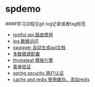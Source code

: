 # spdemo

####学习过程见git log记录或者tag标签
* [restful api 路由使用](http://blog.didispace.com/springbootrestfulapi/)
* [jpa 数据访问](http://blog.didispace.com/springbootdata2/)
* [swagger 自动生成api文档](http://blog.didispace.com/springbootswagger2/)
* [多数据源配置](http://blog.didispace.com/springbootmultidatasource/)
* [thymeleaf 模板引擎](http://blog.didispace.com/springbootweb/)
* [表单验证](http://www.cnblogs.com/tenWood/p/8644899.html)
* [spring security 用户认证](http://blog.didispace.com/springbootsecurity/)
* [cache and redis 使用缓存，添加redis]()
